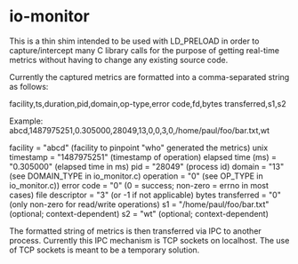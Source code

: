 # io-monitor

This is a thin shim intended to be used with LD_PRELOAD in order
to capture/intercept many C library calls for the purpose of
getting real-time metrics without having to change any existing
source code.

Currently the captured metrics are formatted into a comma-separated
string as follows:

facility,ts,duration,pid,domain,op-type,error code,fd,bytes transferred,s1,s2

Example:
abcd,1487975251,0.305000,28049,13,0,0,3,0,/home/paul/foo/bar.txt,wt

   facility = "abcd" (facility to pinpoint "who" generated the metrics)
   unix timestamp = "1487975251" (timestamp of operation)
   elapsed time (ms) = "0.305000" (elapsed time in ms)
   pid = "28049" (process id)
   domain = "13" (see DOMAIN_TYPE in io_monitor.c)
   operation = "0" (see OP_TYPE in io_monitor.c))
   error code = "0" (0 = success; non-zero = errno in most cases)
   file descriptor = "3" (or -1 if not applicable)
   bytes transferred = "0" (only non-zero for read/write operations)
   s1 = "/home/paul/foo/bar.txt" (optional; context-dependent)
   s2 = "wt" (optional; context-dependent)

The formatted string of metrics is then transferred via IPC to
another process. Currently this IPC mechanism is TCP sockets
on localhost. The use of TCP sockets is meant to be a temporary
solution.

